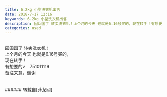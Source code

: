 ```yaml
---
title: 6.2kg 小型洗衣机出售
date: 2018-7-17 12:16
keywords: 6.2kg 小型洗衣机出售
description: 因回国了 转卖洗衣机！上个月的今天 也就是6.16号买的，现在转手！有想要的v    751011119备注来意，谢谢
categories: used
---
```

<td class="t_f" id="postmessage_1520396">

<br/>
因回国了 转卖洗衣机！<br/>
上个月的今天 也就是6.16号买的，<br/>
现在转手！<br/>
有想要的v    751011119<br/>
备注来意，谢谢<br/>
<img alt="" border="0" class="zoom" data-cf-modified-65e5c8d18ac2d7aba146edd2-="" file="http://www.flw.ph/data/appbyme/upload/image/201807/17/0ytnUAaVcwrB.jpg" id="aimg_Q89Vp" lazyloadthumb="1" onclick="" onmouseover="" src="http://www.flw.ph/data/appbyme/upload/image/201807/17/0ytnUAaVcwrB.jpg"/><br/>
<br/>
<img alt="" border="0" class="zoom" data-cf-modified-65e5c8d18ac2d7aba146edd2-="" file="http://www.flw.ph/data/appbyme/upload/image/201807/17/k6yISZkiK4JR.jpg" id="aimg_qsrzw" lazyloadthumb="1" onclick="" onmouseover="" src="http://www.flw.ph/data/appbyme/upload/image/201807/17/k6yISZkiK4JR.jpg"/><br/>
<br/>
</td>
###### 转载自[菲龙网]